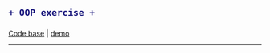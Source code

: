 <h2>

```diff
+ OOP exercise +
```
</h2> 

[Code base](https://github.com/maxovsanyuk/kottans-frontend/blob/master/task_js-pre-oop/index.js) | [demo](https://maxovsanyuk.github.io/a-tiny-JS-world/)

-----------------------------------------------------------------------------------------------------------------------